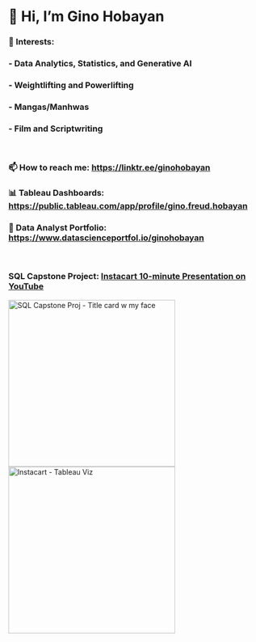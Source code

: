 # 👋 Hi, I’m Gino Hobayan

### 👀 Interests:
###  - **Data Analytics, Statistics, and Generative AI**
###  - **Weightlifting and Powerlifting**
###  - **Mangas/Manhwas**
###  - **Film and Scriptwriting**

<br>

### 📫 How to reach me: https://linktr.ee/ginohobayan

### 📊 Tableau Dashboards: https://public.tableau.com/app/profile/gino.freud.hobayan

### 💼 Data Analyst Portfolio: https://www.datascienceportfol.io/ginohobayan

<br>

### SQL Capstone Project: [Instacart 10-minute Presentation on YouTube](https://youtu.be/DYzXV9tT7Ys?si=LA3mt1gthwDurzIW)

<img width="330" alt="SQL Capstone Proj - Title card w my face" src="https://github.com/Gino-Freud-Hobayan/Gino-Freud-Hobayan/assets/117270964/649f1637-2b43-4bb9-8075-b70687fee144">

<img width="330" alt="Instacart - Tableau Viz" src="https://github.com/Gino-Freud-Hobayan/Gino-Freud-Hobayan/assets/117270964/a2664240-cbf0-459d-b969-a11a7f952a5a">



<!---
Gino-Freud-Hobayan/Gino-Freud-Hobayan is a ✨ special ✨ repository because its `README.md` (this file) appears on your GitHub profile.
You can click the Preview link to take a look at your changes.
--->
